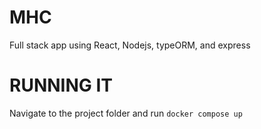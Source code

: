 # MHC
Full stack app using React, Nodejs, typeORM, and express

# RUNNING IT
Navigate to the project folder and run `docker compose up`
